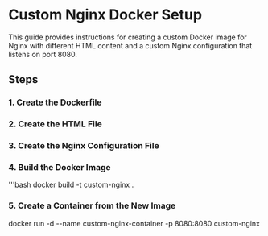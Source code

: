 # Custom Nginx Docker Setup

This guide provides instructions for creating a custom Docker image for Nginx with different HTML content and a custom Nginx configuration that listens on port 8080.

## Steps

### 1. Create the Dockerfile

### 2. Create the HTML File

### 3. Create the Nginx Configuration File

### 4. Build the Docker Image

'''bash 
docker build -t custom-nginx .

### 5. Create a Container from the New Image
docker run -d --name custom-nginx-container -p 8080:8080 custom-nginx



